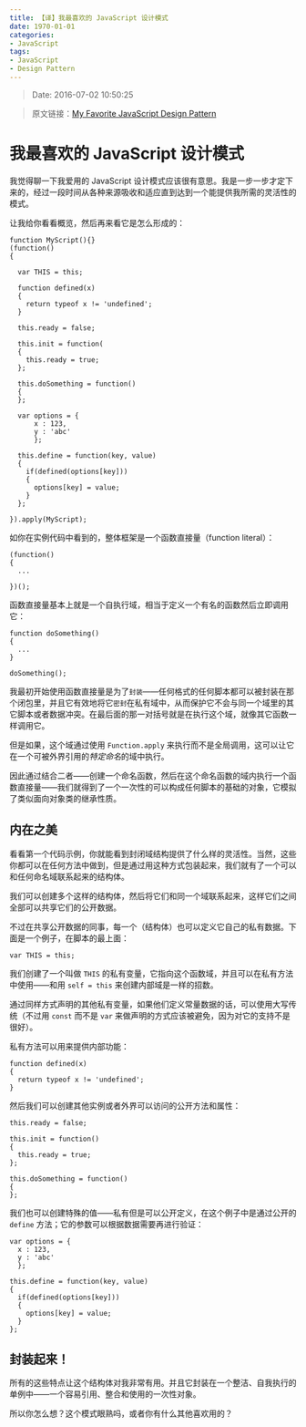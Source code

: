 ```yaml
---
title: 【译】我最喜欢的 JavaScript 设计模式
date: 1970-01-01 
categories:
- JavaScript
tags:
- JavaScript
- Design Pattern
---
```

> Date: 2016-07-02 10:50:25

> 原文链接：[My Favorite JavaScript Design Pattern](https://www.sitepoint.com/my-favorite-javascript-design-pattern/)

# 我最喜欢的 JavaScript 设计模式

我觉得聊一下我爱用的 JavaScript 设计模式应该很有意思。我是一步一步才定下来的，经过一段时间从各种来源吸收和适应直到达到一个能提供我所需的灵活性的模式。

让我给你看看概览，然后再来看它是怎么形成的：

```
function MyScript(){}
(function()
{

  var THIS = this;

  function defined(x)
  {
    return typeof x != 'undefined';
  }

  this.ready = false;

  this.init = function(
  {
    this.ready = true;
  };

  this.doSomething = function()
  {
  };   

  var options = {
      x : 123,
      y : 'abc'
      };

  this.define = function(key, value)
  {
    if(defined(options[key]))
    {
      options[key] = value;
    }
  };

}).apply(MyScript);
```

<!--more-->

如你在实例代码中看到的，整体框架是一个函数直接量（function literal）：

```
(function()
{
  ...

})();
```

函数直接量基本上就是一个自执行域，相当于定义一个有名的函数然后立即调用它：

```
function doSomething()
{
  ...
}

doSomething();
```

我最初开始使用函数直接量是为了`封装`——任何格式的任何脚本都可以被封装在那个闭包里，并且它有效地将它`密封`在私有域中，从而保护它不会与同一个域里的其它脚本或者数据冲突。在最后面的那一对括号就是在执行这个域，就像其它函数一样调用它。

但是如果，这个域通过使用 `Function.apply` 来执行而不是全局调用，这可以让它在一个可被外界引用的*特定命名*的域中执行。

因此通过结合二者——创建一个命名函数，然后在这个命名函数的域内执行一个函数直接量——我们就得到了一个一次性的可以构成任何脚本的基础的对象，它模拟了类似面向对象类的继承性质。

## 内在之美

看看第一个代码示例，你就能看到封闭域结构提供了什么样的灵活性。当然，这些你都可以在任何方法中做到，但是通过用这种方式包装起来，我们就有了一个可以和任何命名域联系起来的结构体。

我们可以创建多个这样的结构体，然后将它们和同一个域联系起来，这样它们之间全部可以共享它们的公开数据。

不过在共享公开数据的同事，每一个（结构体）也可以定义它自己的私有数据。下面是一个例子，在脚本的最上面：
```
var THIS = this;
```

我们创建了一个叫做 `THIS` 的私有变量，它指向这个函数域，并且可以在私有方法中使用——和用 `self = this` 来创建内部域是一样的招数。

通过同样方式声明的其他私有变量，如果他们定义常量数据的话，可以使用大写传统（不过用 `const` 而不是 `var` 来做声明的方式应该被避免，因为对它的支持不是很好）。

私有方法可以用来提供内部功能：

```
function defined(x)
{
  return typeof x != 'undefined';
}
```

然后我们可以创建其他实例或者外界可以访问的公开方法和属性：

```
this.ready = false;

this.init = function()
{
  this.ready = true;
};

this.doSomething = function()
{
};
```

我们也可以创建特殊的值——私有但是可以公开定义，在这个例子中是通过公开的 `define` 方法；它的参数可以根据数据需要再进行验证：

```
var options = {
  x : 123,
  y : 'abc'
  };

this.define = function(key, value)
{
  if(defined(options[key]))
  {
    options[key] = value;
  }
};
```

## 封装起来！

所有的这些特点让这个结构体对我非常有用。并且它封装在一个整洁、自我执行的单例中——一个容易引用、整合和使用的一次性对象。

所以你怎么想？这个模式眼熟吗，或者你有什么其他喜欢用的？
